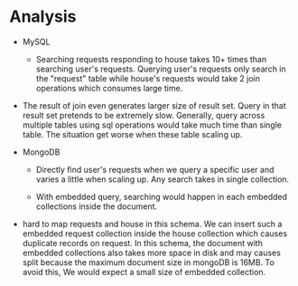 # Analysis

- MySQL

  - Searching requests responding to house takes 10+ times than searching user's requests. Querying user's requests only search in the "request" table while  house's requests would take 2 join operations which consumes large time. 
 
 - The result of join even generates larger size of result set. Query in that result set pretends to be extremely slow. Generally, query across multiple tables using sql operations would take much time than single table. The situation get worse when these table scaling up. 

- MongoDB

  - Directly find user's requests when we query a specific user and varies a little when scaling up. Any search takes in single collection. 
  
   - With embedded query, searching would happen in each embedded collections inside the document. 

 - hard to map requests and house in this schema. We can insert such a embedded request collection inside the house collection which causes duplicate records on request. In this schema, the document with embedded collections also takes more space in disk and may causes split because the maximum document size in mongoDB is 16MB. To avoid this, We would expect a small size of embedded collection.



